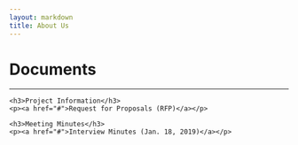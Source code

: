 ```yaml
---
layout: markdown
title: About Us
---
```


 <div class="main">
    <h1 class="subpage-header" id="documents">Documents</h1>
    <hr/>

    <h3>Project Information</h3>
    <p><a href="#">Request for Proposals (RFP)</a></p>

    <h3>Meeting Minutes</h3>
    <p><a href="#">Interview Minutes (Jan. 18, 2019)</a></p>
</div>

